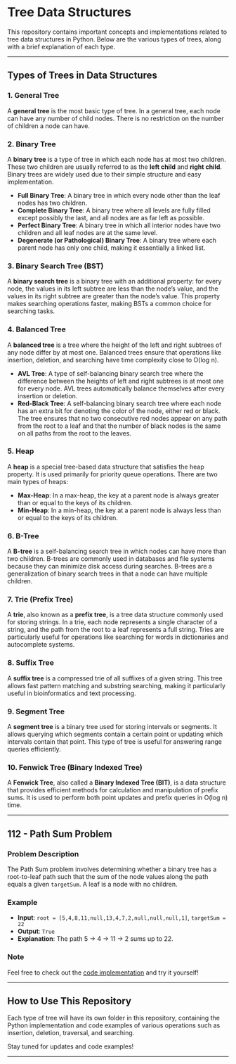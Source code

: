 # Tree Data Structures

This repository contains important concepts and implementations related to tree data structures in Python. Below are the various types of trees, along with a brief explanation of each type.

---

## Types of Trees in Data Structures

### 1. General Tree
A **general tree** is the most basic type of tree. In a general tree, each node can have any number of child nodes. There is no restriction on the number of children a node can have.

### 2. Binary Tree
A **binary tree** is a type of tree in which each node has at most two children. These two children are usually referred to as the **left child** and **right child**. Binary trees are widely used due to their simple structure and easy implementation.

- **Full Binary Tree**: A binary tree in which every node other than the leaf nodes has two children.
- **Complete Binary Tree**: A binary tree where all levels are fully filled except possibly the last, and all nodes are as far left as possible.
- **Perfect Binary Tree**: A binary tree in which all interior nodes have two children and all leaf nodes are at the same level.
- **Degenerate (or Pathological) Binary Tree**: A binary tree where each parent node has only one child, making it essentially a linked list.

### 3. Binary Search Tree (BST)
A **binary search tree** is a binary tree with an additional property: for every node, the values in its left subtree are less than the node’s value, and the values in its right subtree are greater than the node’s value. This property makes searching operations faster, making BSTs a common choice for searching tasks.

### 4. Balanced Tree
A **balanced tree** is a tree where the height of the left and right subtrees of any node differ by at most one. Balanced trees ensure that operations like insertion, deletion, and searching have time complexity close to O(log n).

- **AVL Tree**: A type of self-balancing binary search tree where the difference between the heights of left and right subtrees is at most one for every node. AVL trees automatically balance themselves after every insertion or deletion.
- **Red-Black Tree**: A self-balancing binary search tree where each node has an extra bit for denoting the color of the node, either red or black. The tree ensures that no two consecutive red nodes appear on any path from the root to a leaf and that the number of black nodes is the same on all paths from the root to the leaves.

### 5. Heap
A **heap** is a special tree-based data structure that satisfies the heap property. It is used primarily for priority queue operations. There are two main types of heaps:
- **Max-Heap**: In a max-heap, the key at a parent node is always greater than or equal to the keys of its children.
- **Min-Heap**: In a min-heap, the key at a parent node is always less than or equal to the keys of its children.

### 6. B-Tree
A **B-tree** is a self-balancing search tree in which nodes can have more than two children. B-trees are commonly used in databases and file systems because they can minimize disk access during searches. B-trees are a generalization of binary search trees in that a node can have multiple children.

### 7. Trie (Prefix Tree)
A **trie**, also known as a **prefix tree**, is a tree data structure commonly used for storing strings. In a trie, each node represents a single character of a string, and the path from the root to a leaf represents a full string. Tries are particularly useful for operations like searching for words in dictionaries and autocomplete systems.

### 8. Suffix Tree
A **suffix tree** is a compressed trie of all suffixes of a given string. This tree allows fast pattern matching and substring searching, making it particularly useful in bioinformatics and text processing.

### 9. Segment Tree
A **segment tree** is a binary tree used for storing intervals or segments. It allows querying which segments contain a certain point or updating which intervals contain that point. This type of tree is useful for answering range queries efficiently.

### 10. Fenwick Tree (Binary Indexed Tree)
A **Fenwick Tree**, also called a **Binary Indexed Tree (BIT)**, is a data structure that provides efficient methods for calculation and manipulation of prefix sums. It is used to perform both point updates and prefix queries in O(log n) time.

---
## 112 - Path Sum Problem

### Problem Description

The Path Sum problem involves determining whether a binary tree has a root-to-leaf path such that the sum of the node values along the path equals a given `targetSum`. A leaf is a node with no children.

### Example

- **Input**: `root = [5,4,8,11,null,13,4,7,2,null,null,null,1]`, `targetSum = 22`
- **Output**: `True`
- **Explanation**: The path 5 -> 4 -> 11 -> 2 sums up to 22.

### Note

Feel free to check out the [code implementation](./112-pathsum.py) and try it yourself!


---

## How to Use This Repository

Each type of tree will have its own folder in this repository, containing the Python implementation and code examples of various operations such as insertion, deletion, traversal, and searching.

Stay tuned for updates and code examples!

---

